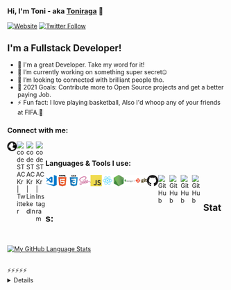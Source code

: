 ### Hi, I'm Toni - aka [Toniraga](https://toniraga.herokuapp.com) 👋

[![Website](https://img.shields.io/website?label=Toniraga.com&style=for-the-badge&url=https%3A%2F%2Fcodestackr.com)](https://toniraga.herokuapp.com)
[![Twitter Follow](https://img.shields.io/twitter/follow/toniraga?color=1DA1F2&logo=twitter&style=for-the-badge)](https://twitter.com/intent/follow?original_referer=https%3A%2F%2Fgithub.com%2Ftonieriga&screen_name=tonieriga)

## I'm a Fullstack Developer!

- 🔭 I'm a great Developer. Take my word for it!
- 🌱 I’m currently working on something super secret🤐
- 👯 I’m looking to connected with brilliant people tho.
- 🥅 2021 Goals: Contribute more to Open Source projects and get a better paying Job.
- ⚡ Fun fact: I love playing basketball, Also I'd whoop any of your friends at FIFA.🤣

### Connect with me:

[<img align="left" alt="codeSTACKr.com" width="22px" src="https://raw.githubusercontent.com/iconic/open-iconic/master/svg/globe.svg" />](https://toniraga.herokuapp.com)
[<img align="left" alt="codeSTACKr | Twitter" width="22px" src="https://cdn.jsdelivr.net/npm/simple-icons@v3/icons/twitter.svg" />](https://twitter.com/tonieriga)
[<img align="left" alt="codeSTACKr | LinkedIn" width="22px" src="https://cdn.jsdelivr.net/npm/simple-icons@v3/icons/linkedin.svg" />](https://www.linkedin.com/in/tony-eraga-aa2011132/)
[<img align="left" alt="codeSTACKr | Instagram" width="22px" src="https://cdn.jsdelivr.net/npm/simple-icons@v3/icons/instagram.svg" />](https://www.instagram.com/toniraga/)

<br />

### Languages & Tools I use:

[<img align="left" alt="Visual Studio Code" width="26px" src="https://raw.githubusercontent.com/github/explore/80688e429a7d4ef2fca1e82350fe8e3517d3494d/topics/visual-studio-code/visual-studio-code.png" />](https://toniraga.herokuapp.com)
[<img align="left" alt="HTML5" width="26px" src="https://raw.githubusercontent.com/github/explore/80688e429a7d4ef2fca1e82350fe8e3517d3494d/topics/html/html.png" />](https://toniraga.herokuapp.com)
[<img align="left" alt="CSS3" width="26px" src="https://raw.githubusercontent.com/github/explore/80688e429a7d4ef2fca1e82350fe8e3517d3494d/topics/css/css.png" />](https://toniraga.herokuapp.com)
[<img align="left" alt="Sass" width="26px" src="https://raw.githubusercontent.com/github/explore/80688e429a7d4ef2fca1e82350fe8e3517d3494d/topics/sass/sass.png" />](https://toniraga.herokuapp.com)
[<img align="left" alt="JavaScript" width="26px" src="https://raw.githubusercontent.com/github/explore/80688e429a7d4ef2fca1e82350fe8e3517d3494d/topics/javascript/javascript.png" />](https://toniraga.herokuapp.com)
[<img align="left" alt="React" width="26px" src="https://raw.githubusercontent.com/github/explore/80688e429a7d4ef2fca1e82350fe8e3517d3494d/topics/react/react.png" />](https://toniraga.herokuapp.com)
[<img align="left" alt="Node.js" width="26px" src="https://raw.githubusercontent.com/github/explore/80688e429a7d4ef2fca1e82350fe8e3517d3494d/topics/nodejs/nodejs.png" />](https://toniraga.herokuapp.com)
[<img align="left" alt="MongoDB" width="26px" src="https://raw.githubusercontent.com/github/explore/80688e429a7d4ef2fca1e82350fe8e3517d3494d/topics/mongodb/mongodb.png" />](https://toniraga.herokuapp.com)
[<img align="left" alt="Git" width="26px" src="https://raw.githubusercontent.com/github/explore/80688e429a7d4ef2fca1e82350fe8e3517d3494d/topics/git/git.png" />](https://toniraga.herokuapp.com)
[<img align="left" alt="GitHub" width="26px" src="https://raw.githubusercontent.com/github/explore/78df643247d429f6cc873026c0622819ad797942/topics/github/github.png" />](https://toniraga.herokuapp.com)
[<img align="left" alt="GitHub" width="26px" src="https://cdn.icon-icons.com/icons2/2148/PNG/512/nextjs_icon_132160.png">](https://toniraga.herokuapp.com)
[<img align="left" alt="GitHub" width="26px" src="https://miro.medium.com/max/816/1*TpbxEQy4ckB-g31PwUQPlg.png">](https://toniraga.herokuapp.com)
[<img align="left" alt="GitHub" width="26px" src="https://img.stackshare.io/service/8158/default_660b7c41c3ba489cb581eec89c04655404258c19.png">](https://toniraga.herokuapp.com)
[<img align="left" alt="GitHub" width="26px" src="https://res.cloudinary.com/practicaldev/image/fetch/s--pvrcwKD5--/c_imagga_scale,f_auto,fl_progressive,h_1080,q_auto,w_1080/https://dev-to-uploads.s3.amazonaws.com/i/x31w2x9njuj19e9xb00t.png">](https://toniraga.herokuapp.com)

<br />
<br />

## Stats:
<br />

[![My GitHub Language Stats](https://github-readme-stats.vercel.app/api/top-langs/?username=toniraga&langs_count=5&theme=tokyonight)]()

<br />
⚡⚡⚡⚡⚡
<details>

[![My GitHub Stats](https://github-readme-stats.vercel.app/api/?username=toniraga&count_private=true&theme=tokyonight&showicons=true)]()

</details>
